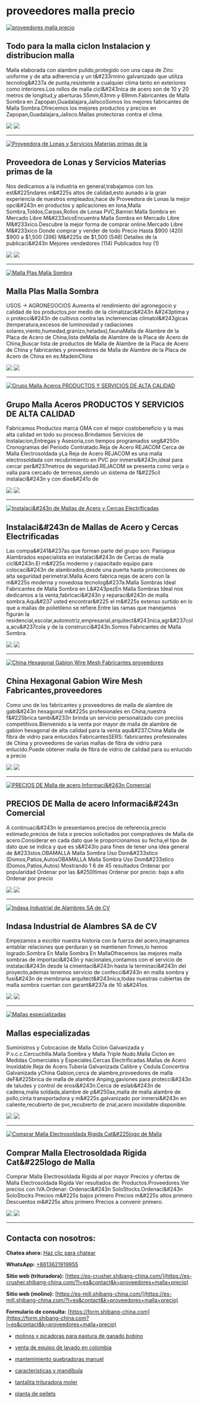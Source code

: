 # proveedores malla precio

<a href="https://swt.shibang-china.com/?l=es&img&k=proveedores+malla+precio" target="_blank">![proveedores malla precio](http://static.shibang-china.com/all-800x300/982.jpg)</a>

## Todo para la malla ciclon Instalacion y distribucion malla
Malla elaborada con alambre pulido,protegido con una capa de Zinc uniforme y de alta adherencia y un t&#233rmino galvanizado que utiliza tecnolog&#237a de punta,resistente a cualquier clima tanto en exteriores como interiores.Los rollos de malla cicl&#243nica de acero son de 10 y 20 metros de longitud,y aberturas 55mm,63mm y 69mm.Fabricantes de Malla Sombra en Zapopan,Guadalajara,JaliscoSomos los mejores fabricantes de Malla Sombra.Ofrecemos los mejores productos y precios en Zapopan,Guadalajara,Jalisco.Mallas protectoras contra el clima.


<a href="https://whatsapp.shibangsoft.com/WhatsApp.php" target="_blank" title="WhatsApp">![](http://static.shibang-china.com/icon/whatsapp.png)</a> <a href="https://swt.shibang-china.com/?l=es&icon&k=proveedores+malla+precio" target="_blank">![](http://static.shibang-china.com/icon/chat-es.png)</a>

---

<a href="https://swt.shibang-china.com/?l=es&img&k=proveedores+malla+precio" target="_blank">![Proveedora de Lonas y Servicios Materias primas de la](http://static.shibang-china.com/all-800x300/327.jpg)</a>

## Proveedora de Lonas y Servicios Materias primas de la
Nos dedicamos a la industria en general,trabajamos con los est&#225ndares m&#225s altos de calidad,esto aunado a la gran experiencia de nuestros empleados,hace de Proveedora de Lonas la mejor opci&#243n en productos y aplicaciones en lona,Malla Sombra,Toldos,Carpas,Rollos de Lonas PVC,Banner.Malla Sombra en Mercado Libre M&#233xicoEncuentra Malla Sombra en Mercado Libre M&#233xico.Descubre la mejor forma de comprar online.Mercado Libre M&#233xico Donde comprar y vender de todo Precio Hasta $900 (420) $900 a $1,500 (396) M&#225s de $1,500 (546) Detalles de la publicaci&#243n Mejores vendedores (114) Publicados hoy (1)


<a href="https://whatsapp.shibangsoft.com/WhatsApp.php" target="_blank" title="WhatsApp">![](http://static.shibang-china.com/icon/whatsapp.png)</a> <a href="https://swt.shibang-china.com/?l=es&icon&k=proveedores+malla+precio" target="_blank">![](http://static.shibang-china.com/icon/chat-es.png)</a>

---

<a href="https://swt.shibang-china.com/?l=es&img&k=proveedores+malla+precio" target="_blank">![Malla Plas Malla Sombra](http://static.shibang-china.com/all-800x300/993.jpg)</a>

## Malla Plas Malla Sombra
USOS → AGRONEGOCIOS Aumenta el rendimiento del agronegocio y calidad de los productos,por medio de la climatizaci&#243n &#243ptima y o protecci&#243n de cultivos contra las inclemencias climatol&#243gicas (temperatura,excesos de luminosidad y radiaciones solares,viento,humedad,granizo,heladas),faunaMalla de Alambre de la Placa de Acero de China,lista deMalla de Alambre de la Placa de Acero de China,Buscar lista de productos de Malla de Alambre de la Placa de Acero de China y fabricantes y proveedores de Malla de Alambre de la Placa de Acero de China en es.MadeinChina


<a href="https://whatsapp.shibangsoft.com/WhatsApp.php" target="_blank" title="WhatsApp">![](http://static.shibang-china.com/icon/whatsapp.png)</a> <a href="https://swt.shibang-china.com/?l=es&icon&k=proveedores+malla+precio" target="_blank">![](http://static.shibang-china.com/icon/chat-es.png)</a>

---

<a href="https://swt.shibang-china.com/?l=es&img&k=proveedores+malla+precio" target="_blank">![Grupo Malla Aceros PRODUCTOS Y SERVICIOS DE ALTA CALIDAD](http://static.shibang-china.com/all-800x300/911.jpg)</a>

## Grupo Malla Aceros PRODUCTOS Y SERVICIOS DE ALTA CALIDAD
Fabricamos Productos marca GMA con el mejor costobeneficio y la mas alta calidad en todo su proceso.Brindamos Servicios de Instalacion,Entregas y Asesoria,con tiempos programados seg&#250n Cronogramas del Periodo Contratado.Reja de Acero REJACOM Cerca de Malla Electrosoldada yLa Reja de Acero REJACOM es una malla electrosoldada con recubrimiento en PVC por inmersi&#243n,ideal para cercar per&#237metros de seguridad.REJACOM se presenta como verja o valla para cercado de terrenos,siendo un sistema de f&#225cil instalaci&#243n y con dise&#241o de


<a href="https://whatsapp.shibangsoft.com/WhatsApp.php" target="_blank" title="WhatsApp">![](http://static.shibang-china.com/icon/whatsapp.png)</a> <a href="https://swt.shibang-china.com/?l=es&icon&k=proveedores+malla+precio" target="_blank">![](http://static.shibang-china.com/icon/chat-es.png)</a>

---

<a href="https://swt.shibang-china.com/?l=es&img&k=proveedores+malla+precio" target="_blank">![Instalaci&#243n de Mallas de Acero y Cercas Electrificadas](http://static.shibang-china.com/all-800x300/1112.jpg)</a>

## Instalaci&#243n de Mallas de Acero y Cercas Electrificadas
Las compa&#241&#237as que forman parte del grupo son: Paniagua Alambrados especialista en instalaci&#243n de Cercas de malla cicl&#243n.El m&#225s moderno y capacitado equipo para colocaci&#243n de alambrados,desde una puerta hasta protecciones de alta seguridad perimetral.Malla Acero fabrica rejas de acero con la m&#225s moderna y novedosa tecnolog&#237a.Malla Sombras Ideal Fabricantes de Malla Sombra en L&#243pezEn Malla Sombras Ideal nos dedicamos a la venta,fabricaci&#243n y reparaci&#243n de malla sombra.Aqu&#237 usted encontrar&#225 el m&#225s extenso surtido en lo que a mallas de polietileno se refiere.Entre las ramas que manejamos figuran la residencial,escolar,automotriz,empresarial,arquitect&#243nica,agr&#237cola,acu&#237cola y de la construcci&#243n.Somos Fabricantes de Malla Sombra.


<a href="https://whatsapp.shibangsoft.com/WhatsApp.php" target="_blank" title="WhatsApp">![](http://static.shibang-china.com/icon/whatsapp.png)</a> <a href="https://swt.shibang-china.com/?l=es&icon&k=proveedores+malla+precio" target="_blank">![](http://static.shibang-china.com/icon/chat-es.png)</a>

---

<a href="https://swt.shibang-china.com/?l=es&img&k=proveedores+malla+precio" target="_blank">![China Hexagonal Gabion Wire Mesh Fabricantes,proveedores](http://static.shibang-china.com/all-800x300/1003.jpg)</a>

## China Hexagonal Gabion Wire Mesh Fabricantes,proveedores
Como uno de los fabricantes y proveedores de malla de alambre de gabi&#243n hexagonal m&#225s profesionales en China,nuestra f&#225brica tambi&#233n brinda un servicio personalizado con precios competitivos.Bienvenido a la venta por mayor de malla de alambre de gabion hexagonal de alta calidad para la venta aqu&#237.China Malla de fibra de vidrio para enlucidos FabricantesSERS: fabricantes profesionales de China y proveedores de varias mallas de fibra de vidrio para enlucido.Puede obtener malla de fibra de vidrio de calidad para su enlucido a precio


<a href="https://whatsapp.shibangsoft.com/WhatsApp.php" target="_blank" title="WhatsApp">![](http://static.shibang-china.com/icon/whatsapp.png)</a> <a href="https://swt.shibang-china.com/?l=es&icon&k=proveedores+malla+precio" target="_blank">![](http://static.shibang-china.com/icon/chat-es.png)</a>

---

<a href="https://swt.shibang-china.com/?l=es&img&k=proveedores+malla+precio" target="_blank">![PRECIOS DE Malla de acero Informaci&#243n Comercial](http://static.shibang-china.com/all-800x300/951.jpg)</a>

## PRECIOS DE Malla de acero Informaci&#243n Comercial
A continuaci&#243n le presentamos precios de referencia,precio estimado,precios de lista o precios solicitados por compradores de Malla de acero.Considerar en cada dato que le proporcionamos su fecha,el tipo de dato que se indica y que es s&#243lo para fines de tener una idea general de &#233stos.OBAMALLA Malla Sombra Uso Dom&#233stico (Domos,Patios,AutosOBAMALLA Malla Sombra Uso Dom&#233stico (Domos,Patios,Autos) Mostrando 1 6 de 45 resultados Ordenar por popularidad Ordenar por las &#250ltimas Ordenar por precio: bajo a alto Ordenar por precio


<a href="https://whatsapp.shibangsoft.com/WhatsApp.php" target="_blank" title="WhatsApp">![](http://static.shibang-china.com/icon/whatsapp.png)</a> <a href="https://swt.shibang-china.com/?l=es&icon&k=proveedores+malla+precio" target="_blank">![](http://static.shibang-china.com/icon/chat-es.png)</a>

---

<a href="https://swt.shibang-china.com/?l=es&img&k=proveedores+malla+precio" target="_blank">![Indasa Industrial de Alambres SA de CV](http://static.shibang-china.com/all-800x300/714.jpg)</a>

## Indasa Industrial de Alambres SA de CV
Empezamos a escribir nuestra historia con la fuerza del acero,imaginamos entablar relaciones que perduran y se mantienen firmes,lo hemos logrado.Sombra En Malla Sombra En MallaOfrecemos las mejores malla sombras de importaci&#243n y nacionales,contamos con el servicio de instalaci&#243n desde la cimentaci&#243n hasta la terminaci&#243n del proyecto,ademas tenemos servicio de confecci&#243n en malla sombra y fusi&#243n de membrana arquitect&#243nica,todas nuestras cubiertas de malla sombra cuentan con garant&#237a de 10 a&#241os.


<a href="https://whatsapp.shibangsoft.com/WhatsApp.php" target="_blank" title="WhatsApp">![](http://static.shibang-china.com/icon/whatsapp.png)</a> <a href="https://swt.shibang-china.com/?l=es&icon&k=proveedores+malla+precio" target="_blank">![](http://static.shibang-china.com/icon/chat-es.png)</a>

---

<a href="https://swt.shibang-china.com/?l=es&img&k=proveedores+malla+precio" target="_blank">![Mallas especializadas](http://static.shibang-china.com/all-800x300/1227.jpg)</a>

## Mallas especializadas
Suministros y Colocacion de Malla Ciclon Galvanizada y P.v.c.c.Cercuchilla.Malla Sombra y Malla Triple Nudo.Malla Ciclon en Medidas Comerciales y Especiales.Cercas Electrificadas.Mallas de Acero Inoxidable.Reja de Acero.Tuberia Galvanizada Calibre y Cedula.Concertina Galvanizada yChina Gabion,cerca de alambre,proveedores de malla deF&#225brica de malla de alambre Anping,gaviones para protecci&#243n de taludes y control de erosi&#243n.Cerca de eslab&#243n de cadena,malla soldada,alambre de p&#250as,malla de malla alambre de pollo,cinta transportadora y m&#225s.galvanizado por inmersi&#243n en caliente,recubierto de pvc,recubierto de znal,acero inoxidable disponible.


<a href="https://whatsapp.shibangsoft.com/WhatsApp.php" target="_blank" title="WhatsApp">![](http://static.shibang-china.com/icon/whatsapp.png)</a> <a href="https://swt.shibang-china.com/?l=es&icon&k=proveedores+malla+precio" target="_blank">![](http://static.shibang-china.com/icon/chat-es.png)</a>

---

<a href="https://swt.shibang-china.com/?l=es&img&k=proveedores+malla+precio" target="_blank">![Comprar Malla Electrosoldada Rigida Cat&#225logo de Malla](http://static.shibang-china.com/all-800x300/1351.jpg)</a>

## Comprar Malla Electrosoldada Rigida Cat&#225logo de Malla
Comprar Malla Electrosoldada Rigida al por mayor Precios y ofertas de Malla Electrosoldada Rigida Ver resultados de: Productos.Proveedores.Ver precios con IVA.Ordenar: Ordenaci&#243n SoloStocks.Ordenaci&#243n SoloStocks Precios m&#225s bajos primero Precios m&#225s altos primero Descuentos m&#225s altos primero Precios a convenir primero.

<a href="https://whatsapp.shibangsoft.com/WhatsApp.php" target="_blank" title="WhatsApp">![](http://static.shibang-china.com/icon/whatsapp.png)</a> <a href="https://swt.shibang-china.com/?l=es&icon&k=proveedores+malla+precio" target="_blank">![](http://static.shibang-china.com/icon/chat-es.png)</a>

---
## Contacta con nosotros:

**Chatea ahora:** [Haz clic para chatear](https://swt.shibang-china.com?l=es&contact&k=proveedores+malla+precio)

**WhatsApp:**  [+8613621919955](https://whatsapp.shibangsoft.com/WhatsApp.php)

**Sitio web (trituradora):** [https://es-crusher.shibang-china.com/](https://es-crusher.shibang-china.com/?l=es&contact&k=proveedores+malla+precio)

**Sitio web (molino):** [https://es-mill.shibang-china.com/](https://es-mill.shibang-china.com/?l=es&contact&k=proveedores+malla+precio)

**Formulario de consulta:** [https://form.shibang-china.com](https://form.shibang-china.com?l=es&contact&k=proveedores+malla+precio)

* [molinos y picadoras para pastura de ganado bobino](../89/molinos%20y%20picadoras%20para%20pastura%20de%20ganado%20bobino.md)

* [venta de equipo de lavado en colombia](../86/venta%20de%20equipo%20de%20lavado%20en%20colombia.md)

* [mantenimiento quebradoras manuel](../82/mantenimiento%20quebradoras%20manuel.md)

* [caracteristicas y mandíbula](../85/caracteristicas%20y%20mand%C3%ADbula.md)

* [tantalita trituradora moler](../84/tantalita%20trituradora%20moler.md)

* [planta de pellets](../84/planta%20de%20pellets.md)